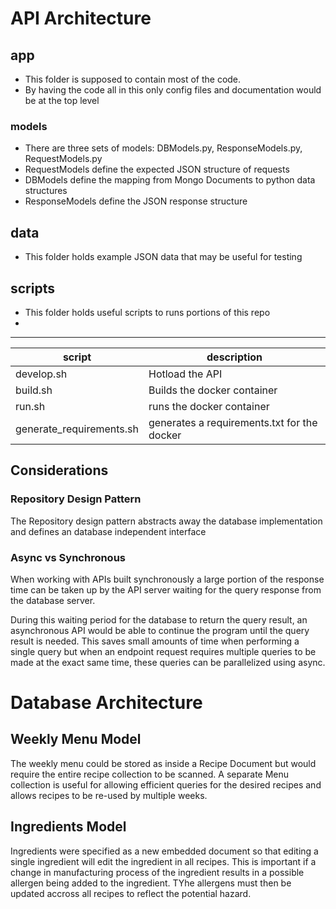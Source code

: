 # API Architecture
## app
- This folder is supposed to contain most of the code.
- By having the code all in this only config files and documentation would be at the top level

### models
- There are three sets of models: DBModels.py, ResponseModels.py, RequestModels.py
- RequestModels define the expected JSON structure of requests
- DBModels define the mapping from Mongo Documents to python data structures
- ResponseModels define the JSON response structure

## data
- This folder holds example JSON data that may be useful for testing

## scripts
- This folder holds useful scripts to runs portions of this repo
- 
---
| script                   | description                                 |
| ------------------------ | ------------------------------------------- |
| develop.sh               | Hotload the API                             |
| build.sh                 | Builds the docker container                 |
| run.sh                   | runs the docker container                   |
| generate_requirements.sh | generates a requirements.txt for the docker |

## Considerations
### Repository Design Pattern
The Repository design pattern abstracts away the database implementation and defines an database independent interface 

### Async vs Synchronous
When working with APIs built synchronously a large portion of the response time can be taken up by the API server waiting for the query response from the database server.

During this waiting period for the database to return the query result, an asynchronous API would be able to continue the program until the query result is needed. This saves small amounts of time when performing a single query but when an endpoint request requires multiple queries to be made at the exact same time, these queries can be parallelized using async.

# Database Architecture
## Weekly Menu Model
The weekly menu could be stored as inside a Recipe Document but would require the entire recipe collection to be scanned.
A separate Menu collection is useful for allowing efficient queries for the desired recipes and allows recipes to be re-used by multiple weeks.

## Ingredients Model
Ingredients were specified as a new embedded document so that editing a single ingredient will edit the ingredient in all recipes.
This is important if a change in manufacturing process of the ingredient results in a possible allergen being added to the ingredient. TYhe allergens must then be updated accross all recipes to reflect the potential hazard.
